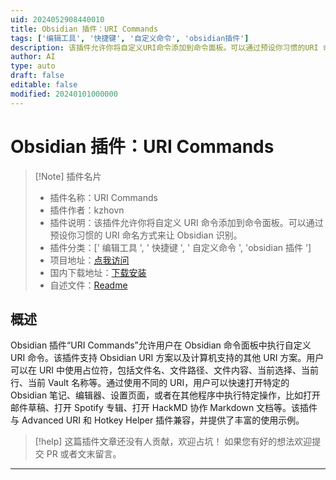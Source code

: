 ```yaml
---
uid: 2024052908440010
title: Obsidian 插件：URI Commands
tags: ['编辑工具', '快捷键', '自定义命令', 'obsidian插件']
description: 该插件允许你将自定义URI命令添加到命令面板。可以通过预设你习惯的URI 命名方式来让 Obsidian 识别。
author: AI
type: auto
draft: false
editable: false
modified: 20240101000000
---
```


# Obsidian 插件：URI Commands

> [!Note] 插件名片
> - 插件名称：URI Commands
> - 插件作者：kzhovn
> - 插件说明：该插件允许你将自定义 URI 命令添加到命令面板。可以通过预设你习惯的 URI 命名方式来让 Obsidian 识别。
> - 插件分类：[' 编辑工具 ', ' 快捷键 ', ' 自定义命令 ', 'obsidian 插件 ']
> - 项目地址：[点我访问](https://github.com/kzhovn/uri-commands-obsidian)
> - 国内下载地址：[下载安装](https://pkmer.cn/products/plugin/pluginMarket/?uri-commands)
> - 自述文件：[Readme](https://ghproxy.net/https://raw.githubusercontent.com/kzhovn/uri-commands-obsidian/master/README.md)

## 概述

Obsidian 插件“URI Commands”允许用户在 Obsidian 命令面板中执行自定义 URI 命令。该插件支持 Obsidian URI 方案以及计算机支持的其他 URI 方案。用户可以在 URI 中使用占位符，包括文件名、文件路径、文件内容、当前选择、当前行、当前 Vault 名称等。通过使用不同的 URI，用户可以快速打开特定的 Obsidian 笔记、编辑器、设置页面，或者在其他程序中执行特定操作，比如打开邮件草稿、打开 Spotify 专辑、打开 HackMD 协作 Markdown 文档等。该插件与 Advanced URI 和 Hotkey Helper 插件兼容，并提供了丰富的使用示例。

> [!help]
> 这篇插件文章还没有人贡献，欢迎占坑！
> 如果您有好的想法欢迎提交 PR 或者文末留言。

---



